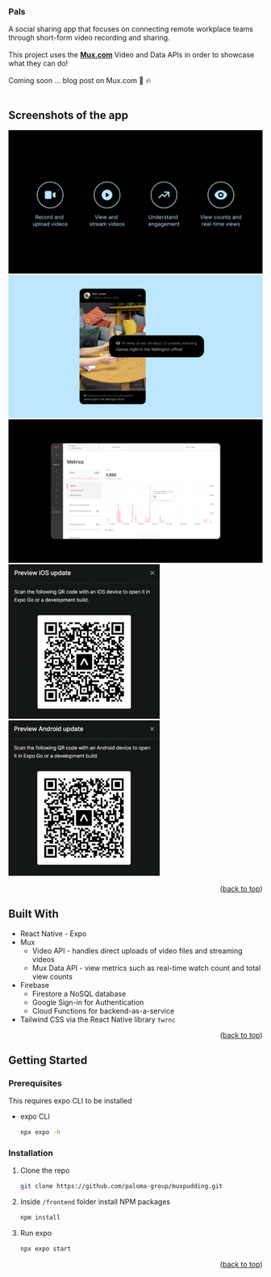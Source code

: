<!-- Improved compatibility of back to top link: See: https://github.com/othneildrew/Best-README-Template/pull/73 -->
<a name="readme-top"></a>



<!-- PROJECT LOGO -->
<br />
<div align="center">

<h3 align="left">Pals</h3>

  <p align="left">
 A social sharing app that focuses on connecting remote workplace teams through short-form video recording and sharing.
    <br />
    <br />
    This project uses the <a href="https://mux.com"><strong>Mux.com</strong></a> Video and Data APIs in order to showcase what they can do!
    <br />
    <br />
    Coming soon ... blog post on Mux.com 📝 🔥
    <br />
    <br />
  
  </p>
</div>



<!-- SCREENSHOTS -->

## Screenshots of the app

<div align='left'>
<img src="frontend/assets/screenshots/2-overview-steps.png" alt="splash-screen" style="width:600px;" />
<img src="frontend/assets/screenshots/6-view-count.png" alt="splash-screen" style="width:600px;" />
<img src="frontend/assets/screenshots/5-metrics-dashboard.png" alt="splash-screen" style="width:600px;" />
<img src="frontend/assets/screenshot-QR-code-ios.png" alt="splash-screen" style="width:300px;" />
<img src="frontend/assets/screenshot-QR-code-android.png" alt="splash-screen" style="width:300px;" />
</div>

<p align="right">(<a href="#readme-top">back to top</a>)</p>

## Built With

* React Native - Expo
* Mux
  * Video API - handles direct uploads of video files and streaming videos
  * Mux Data API - view metrics such as real-time watch count and total view counts 
* Firebase
    * Firestore a NoSQL database
    * Google Sign-in for Authentication
    * Cloud Functions for backend-as-a-service
* Tailwind CSS via the React Native library `twrnc`

<p align="right">(<a href="#readme-top">back to top</a>)</p>



<!-- GETTING STARTED -->

## Getting Started

### Prerequisites

This requires expo CLI to be installed

* expo CLI
  ```sh
  npx expo -h
  ```

### Installation


1. Clone the repo
   ```sh
   git clone https://github.com/paloma-group/muxpudding.git
   ```
2. Inside `/frontend` folder install NPM packages
   ```sh
   npm install
   ```
3. Run expo
   ```js
   npx expo start
   ```

<p align="right">(<a href="#readme-top">back to top</a>)</p>





<!-- MARKDOWN LINKS & IMAGES -->
<!-- https://www.markdownguide.org/basic-syntax/#reference-style-links -->

[contributors-shield]: https://img.shields.io/github/contributors/othneildrew/Best-README-Template.svg?style=for-the-badge

[contributors-url]: https://github.com/othneildrew/Best-README-Template/graphs/contributors

[forks-shield]: https://img.shields.io/github/forks/othneildrew/Best-README-Template.svg?style=for-the-badge

[forks-url]: https://github.com/othneildrew/Best-README-Template/network/members

[stars-shield]: https://img.shields.io/github/stars/othneildrew/Best-README-Template.svg?style=for-the-badge

[stars-url]: https://github.com/othneildrew/Best-README-Template/stargazers

[issues-shield]: https://img.shields.io/github/issues/othneildrew/Best-README-Template.svg?style=for-the-badge

[issues-url]: https://github.com/othneildrew/Best-README-Template/issues

[license-shield]: https://img.shields.io/github/license/othneildrew/Best-README-Template.svg?style=for-the-badge

[license-url]: https://github.com/othneildrew/Best-README-Template/blob/master/LICENSE.txt

[linkedin-shield]: https://img.shields.io/badge/-LinkedIn-black.svg?style=for-the-badge&logo=linkedin&colorB=555

[linkedin-url]: https://linkedin.com/in/othneildrew

[product-screenshot]: frontend/assets/welcome-screen.png

[Next.js]: https://img.shields.io/badge/next.js-000000?style=for-the-badge&logo=nextdotjs&logoColor=white

[Next-url]: https://nextjs.org/

[React.js]: https://img.shields.io/badge/React-20232A?style=for-the-badge&logo=react&logoColor=61DAFB

[React-url]: https://reactjs.org/

[Vue.js]: https://img.shields.io/badge/Vue.js-35495E?style=for-the-badge&logo=vuedotjs&logoColor=4FC08D

[Vue-url]: https://vuejs.org/

[Mux-url]: https://mux.com/

[ReactNative-url]: https://reactnative.dev/

[ReactNative.js]: https://img.shields.io/badge/-ReactNative-61DAFB?logo=react&logoColor=white&style=for-the-badge

[Angular.io]: https://img.shields.io/badge/Angular-DD0031?style=for-the-badge&logo=angular&logoColor=white

[Angular-url]: https://angular.io/

[Svelte.dev]: https://img.shields.io/badge/Svelte-4A4A55?style=for-the-badge&logo=svelte&logoColor=FF3E00

[Svelte-url]: https://svelte.dev/

[Laravel.com]: https://img.shields.io/badge/Laravel-FF2D20?style=for-the-badge&logo=laravel&logoColor=white

[Laravel-url]: https://laravel.com

[Bootstrap.com]: https://img.shields.io/badge/Bootstrap-563D7C?style=for-the-badge&logo=bootstrap&logoColor=white

[Bootstrap-url]: https://getbootstrap.com

[JQuery.com]: https://img.shields.io/badge/jQuery-0769AD?style=for-the-badge&logo=jquery&logoColor=white

[JQuery-url]: https://jquery.com 
